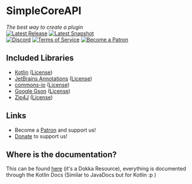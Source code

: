 # SimpleCoreAPI
_The best way to create a plugin_<br>
[![Latest Release](https://img.shields.io/nexus/r/xyz.theprogramsrc/simplecoreapi?color=%2300ff00&label=Latest%20Release&nexusVersion=3&server=https%3A%2F%2Frepo.theprogramsrc.xyz)](https://repo.theprogramsrc.xyz/#browse/browse:maven-releases)
[![Latest Snapshot](https://img.shields.io/badge/dynamic/xml?url=https://repo.theprogramsrc.xyz/repository/maven-snapshots/xyz/theprogramsrc/simplecoreapi/maven-metadata.xml&label=Latest%20Snapshot&color=orange&query=.//versioning/latest&prefix=v)](https://repo.theprogramsrc.xyz/#browse/browse:maven-snapshots)
<br>
[![Discord](https://i.imgur.com/J1XhmMd.png)](https://go.theprogramsrc.xyz/discord)
[![Terms of Service](https://i.imgur.com/4tFAGtE.png)](https://go.theprogramsrc.xyz/tos)
[![Become a Patron](https://i.imgur.com/h9Y1X2X.png)](https://go.theprogramsrc.xyz/patreon)

## Included Libraries
* [Kotlin](https://github.com/JetBrains/Kotlin) ([License](https://github.com/JetBrains/Kotlin/blob/master/license/))
* [JetBrains Annotations](https://github.com/JetBrains/java-annotations) ([License](https://github.com/JetBrains/java-annotations/blob/master/LICENSE.txt))
* [commons-io](https://github.com/apache/commons-io) ([License](https://www.apache.org/licenses/LICENSE-2.0))
* [Google Gson](https://github.com/google/gson) ([License](https://github.com/google/gson/blob/master/LICENSE))
* [Zip4J](https://github.com/srikanth-lingala/zip4j) ([License](https://github.com/srikanth-lingala/zip4j/blob/master/LICENSE))

## Links
* Become a [Patron](https://go.theprogramsrc.xyz/patreon) and support us!
* [Donate](https://go.theprogramsrc.xyz/donate) to support us!

## Where is the documentation?
This can be found [here](https://docs.theprogramsrc.xyz/SimpleCoreAPI/) (it's a Dokka Resource), everything is documented through the Kotlin Docs (Similar to JavaDocs but for Kotlin :p )
